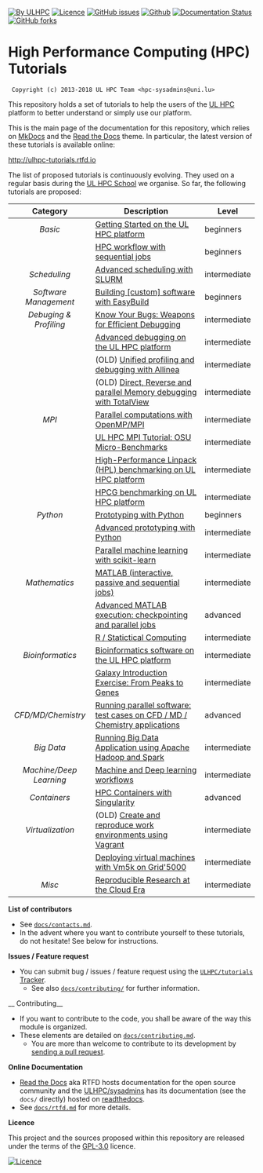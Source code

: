 [![By ULHPC](https://img.shields.io/badge/by-ULHPC-blue.svg)](https://hpc.uni.lu) [![Licence](https://img.shields.io/badge/license-GPL--3.0-blue.svg)](http://www.gnu.org/licenses/gpl-3.0.html) [![GitHub issues](https://img.shields.io/github/issues/ULHPC/tutorials.svg)](https://github.com/ULHPC/tutorials/issues/) [![Github](https://img.shields.io/badge/sources-github-green.svg)](https://github.com/ULHPC/tutorials/) [![Documentation Status](http://readthedocs.org/projects/ulhpc-tutorials/badge/?version=latest)](http://ulhpc-tutorials.readthedocs.io) [![GitHub forks](https://img.shields.io/github/stars/ULHPC/tutorials.svg?style=social&label=Star)](https://github.com/ULHPC/tutorials)

# High Performance Computing (HPC) Tutorials

     Copyright (c) 2013-2018 UL HPC Team <hpc-sysadmins@uni.lu>

This repository holds a set of tutorials to help the users of the [UL HPC](https://hpc.uni.lu) platform to better understand or simply use our platform.

This is the main page of the documentation for this repository, which relies on [MkDocs](http://www.mkdocs.org/) and the [Read the Docs](http://readthedocs.io) theme.
In particular, the latest version of these tutorials is available online:

<http://ulhpc-tutorials.rtfd.io>

The list of proposed tutorials is continuously evolving.
They used on a regular basis during the [UL HPC School](http://hpc.uni.lu/hpc-school/) we organise.
So far, the following tutorials are proposed:

| **Category**            | **Description**                                                                             | **Level**      |
| :----------:            | ----------------------------------------------------------------------------                | -------------- |
| _Basic_                 | [Getting Started on the UL HPC platform](beginners/)                                        | beginners      |
|                         | [HPC workflow with sequential jobs](basic/sequential_jobs/)                                 | beginners      |
| _Scheduling_            | [Advanced scheduling with SLURM](scheduling/advanced)                                       | intermediate   |
| _Software Management_   | [Building [custom] software with EasyBuild](tools/easybuild/)                               | beginners      |
| _Debuging & Profiling_  | [Know Your Bugs: Weapons for Efficient Debugging](debugging/basics/)                        | intermediate   |
|                         | [Advanced debugging on the UL HPC platform](debugging/advanced/)                            | intermediate   |
|                         | (OLD) [Unified profiling and debugging with Allinea](advanced/Allinea/)                     | intermediate   |
|                         | (OLD) [Direct,  Reverse and parallel Memory debugging with TotalView](advanced/TotalView/)  | intermediate   |
| _MPI_                   | [Parallel computations with OpenMP/MPI](parallel/basics/)                                   | intermediate   |
|                         | [UL HPC MPI Tutorial: OSU Micro-Benchmarks](parallel/mpi/OSU_MicroBenchmarks/)              | intermediate   |
|                         | [High-Performance Linpack (HPL) benchmarking on UL HPC platform](parallel/mpi/HPL/)         | intermediate   |
|                         | [HPCG benchmarking on UL HPC platform](parallel/hybrid/HPCG/)                               | intermediate   |
| _Python_                | [Prototyping with Python](python/basics/)                                                   | beginners      |
|                         | [Advanced prototyping with Python](python/advanced/jupyter-celery)                          | intermediate   |
|                         | [Parallel machine learning with scikit-learn](python/advanced/scikit-learn)                 | intermediate   |
| _Mathematics_           | [MATLAB (interactive, passive and sequential jobs)](maths/matlab/basics/)                   | intermediate   |
|                         | [Advanced MATLAB execution: checkpointing and parallel jobs](maths/matlab/advanced/)        | advanced       |
|                         | [R / Statictical Computing](maths/R/)                                                       | intermediate   |
| _Bioinformatics_        | [Bioinformatics software on the UL HPC platform](bio/basics/)                               | intermediate   |
|                         | [Galaxy Introduction Exercise: From Peaks to Genes](bio/galaxy/)                            | intermediate   |
| _CFD/MD/Chemistry_      | [Running parallel software: test cases on CFD / MD / Chemistry applications](multiphysics/) | advanced       |
| _Big Data_              | [Running Big Data Application using Apache Hadoop and Spark ](bigdata/)                     | intermediate   |
| _Machine/Deep Learning_ | [Machine and Deep learning workflows](deep_learning/)                                       | intermediate   |
| _Containers_            | [HPC Containers with Singularity](containers/singularity/)                                  | advanced       |
| _Virtualization_        | (OLD) [Create and reproduce work environments using Vagrant](advanced/Vagrant/)             | intermediate   |
|                         | [Deploying virtual machines with Vm5k on Grid'5000](advanced/vm5k/)                         | intermediate   |
| _Misc_                  | [Reproducible Research at the Cloud Era](misc/reproducible-research/)                       | intermediate   |

__List of contributors__

* See [`docs/contacts.md`](contacts.md).
* In the advent where you want to contribute yourself to these tutorials, do not hesitate! See below for instructions.

__Issues / Feature request__

* You can submit bug / issues / feature request using the [`ULHPC/tutorials` Tracker](https://github.com/ULHPC/tutorials/issues).
    - See also [`docs/contributing/`](docs/contributing/) for further information.

__ Contributing__

* If you want to contribute to the code, you shall be aware of the way this module is organized.
* These elements are detailed on [`docs/contributing.md`](contributing.md).
    - You are more than welcome to contribute to its development by [sending a pull request](https://help.github.com/articles/using-pull-requests).

__Online Documentation__

* [Read the Docs](https://readthedocs.org/) aka RTFD hosts documentation for the open source community and the [ULHPC/sysadmins](https://github.com/ULHPC/tutorials) has its documentation (see the `docs/` directly) hosted on [readthedocs](http://ulhpc-tutorials.rtfd.org).
* See [`docs/rtfd.md`](rtfd.md) for more details.

__Licence__

This project and the sources proposed within this repository are released under the terms of the [GPL-3.0](LICENCE) licence.

[![Licence](https://www.gnu.org/graphics/gplv3-88x31.png)](LICENSE)
